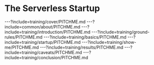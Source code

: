 # The Serverless Startup

---?include=training/cover/PITCHME.md
---?include=common/about/PITCHME.md
---?include=training/introduction/PITCHME.md
---?include=training/ground-rules/PITCHME.md
---?include=training/basics/PITCHME.md
---?include=training/startup/PITCHME.md
---?include=training/show-me/PITCHME.md
---?include=training/results/PITCHME.md
---?include=training/caveats/PITCHME.md
---?include=training/conclusion/PITCHME.md